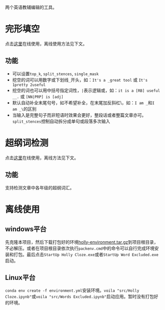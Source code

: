 两个英语教辅编辑的工具。
# 完形填空
点击[这里](https://mybinder.org/v2/gh/guo-yong-zhi/holly-editor/main?urlpath=%2Fvoila%2Frender%2Fsrc%2FHolly%20Cloze.ipynb)在线使用，离线使用方法见下文。
## 功能
* 可以设置`top_k`, `split_stences`, `single_mask`
* 挖空的词可以用数字或下划线`_`开头，如：`It's a _great tool` 或 `It's 1pretty 2useful`
* 挖空的词也可以用中括号指定词性，`|`表示逻辑或，如：`it is a [RB] useful __.` 或 `[NN|PRP] is [adj]`
* 默认自动补全末尾句号，如不希望补全，在末尾加反斜杠\，如：`I am _`和`I am _\`的区别
* 当输入是完整句子而非短语时效果会更好，整段话或者整篇文章亦可。`split_stences`控制自动拆分成单句或段落多次输入

# 超纲词检测
点击[这里](https://mybinder.org/v2/gh/guo-yong-zhi/holly-editor/main?urlpath=%2Fvoila%2Frender%2Fsrc%2FWords%20Excluded.ipynb)在线使用，离线方法见下文。
## 功能
支持检测文章中各年级的超纲词汇。
# 离线使用
## windows平台
先克隆本项目，然后下载打包好的环境[holly-environment.tar.gz](https://github.com/guo-yong-zhi/holly-editor/releases/tag/win-pack)到项目根目录，不必解压。或者在项目根目录依次执行`packenv.cmd`中的命令可以自行完成环境安装和打包。最后点击`StartUp Holly Cloze.exe`或者`StartUp Word Excluded.exe`启动。
## Linux平台
`conda env create -f environment.yml`安装环境。`voila "src/Holly Cloze.ipynb"`或`voila "src/Words Excluded.ipynb"`启动应用。暂时没有打包好的环境。
